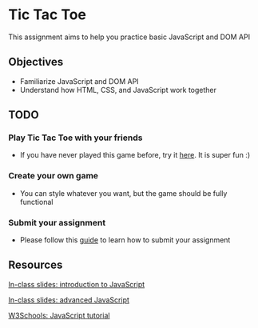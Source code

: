 # Tic Tac Toe

This assignment aims to help you practice basic JavaScript and DOM API

## Objectives

- Familiarize JavaScript and DOM API
- Understand how HTML, CSS, and JavaScript work together

## TODO

### Play Tic Tac Toe with your friends

- If you have never played this game before, try it [here](https://playtictactoe.org/). It is super fun :)

### Create your own game

- You can style whatever you want, but the game should be fully functional

### Submit your assignment

- Please follow this [guide](https://github.com/coding-ninjas-bootcamp/submission-guide) to learn how to submit your assignment

## Resources

[In-class slides: introduction to JavaScript](https://slides.com/zicodeng/deck-2#/)

[In-class slides: advanced JavaScript](https://slides.com/zicodeng/deck-3#/)

[W3Schools: JavaScript tutorial](https://www.w3schools.com/js/)
